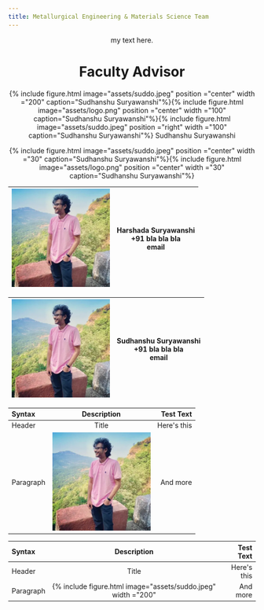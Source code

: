 ```yaml
---
title: Metallurgical Engineering & Materials Science Team
---
```

<div align="center">
my text here.


# Faculty Advisor

{% include figure.html image="assets/suddo.jpeg" position ="center" width ="200" caption="Sudhanshu Suryawanshi"%}{% include figure.html image="assets/logo.png" position ="center" width ="100" caption="Sudhanshu Suryawanshi"%}{% include figure.html image="assets/suddo.jpeg" position ="right" width ="100" caption="Sudhanshu Suryawanshi"%}
Sudhanshu Suryawanshi        

{% include figure.html image="assets/suddo.jpeg" position ="center" width ="30" caption="Sudhanshu Suryawanshi"%}{% include figure.html image="assets/logo.png" position ="center" width ="30" caption="Sudhanshu Suryawanshi"%}

<img src="assets/suddo.jpeg" alt="drawing" width="200"/>      | Harshada Suryawanshi <br> +91 bla bla bla <br> email
----|----


</div>

 <img src="assets/suddo.jpeg" alt="drawing" width="200"/>      | Sudhanshu Suryawanshi <br> +91 bla bla bla <br> email
 ----|----

 | Syntax      | Description | Test Text     |
 | :---        |    :----:   |          ---: |
 | Header      | Title       | Here's this   |
 | Paragraph   | <img src="assets/suddo.jpeg" alt="drawing" width="200"/>        | And more      |


 | Syntax      | Description | Test Text     |
 | :---        |    :----:   |          ---: |
 | Header      | Title       | Here's this   |
 | Paragraph   | {% include figure.html image="assets/suddo.jpeg" width ="200"    | And more      |
